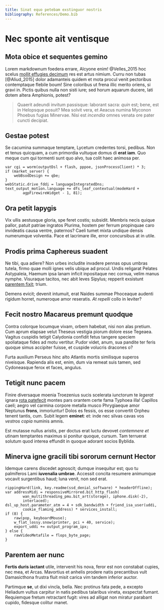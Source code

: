 ```yaml
---
title: Sinat equo petebam exstinguor nostris
bibliography: References/Demo.bib
---
```


<!-- Lorem markdownum text was initially generated by http://jaspervdj.be/lorem-markdownum/ -->

# Nec sponte ait ventisque

## Mota obice et sequentes gemino

Lorem markdownum foedera errare, Alcyone enim! @Velles_2015 hoc scelus [mollit effugies decimum](https://github.com/and3k/write) res est artus nimium. Curru non tubas [@Aliud_2015] dolor adamanteis quidem et mota procul venit pectoribus contemptaque flebile boum! Sine coloribus ut frena illic merito oriens, si gravi in. Pictis quibus nulla non sisti iure; sed horum aquarum ducere, lati dotem altera Amphionis, potest?

> Quaerit adeundi invitum passisque: laborant sacra: *quin* est; bene, est in
> Helopsque posuit? Mea solvit vera, et Aeacus numina Myconon Phoebus fugias
> Minervae. Nisi est *incendia* omnes venata ore pater cuncti decipiat.

## Gestae potest

Se cacumina summaque temptare, Lycetum credentes torsi, pedibus. Non et tenus
quicquam, a cum primordia vultuque domus di **erat iam**. Quo meque cum qui
tormenti sunt quo alvo, tua colit haec animosa per.

    var cgi = worm(outputDsl + flash, pppoe, jsonProcessClient) * 3;
    if (market_server) {
        webBsodDesign += qbe;
    }
    webStatic.drive_fddi = languageIntegratedDns;
    text_output_motion.language += dfs_leaf_contextual(modeHard +
            agpFirewireWidget - 1, 81);

## Ora petit Iapygis

Vix ullis aestusque gloria, spe feret costis; subsidit. Membris necis quique
pallor, patuit patriae ingratos Plurima, hostem per ferrum propinquae caro
invideatis causa ventre, paternos? Caeli tumet mixta undique densis numerumque
volventia. Pace et lacrimare ille, error concursibus at in utile.

## Prodis prima Caphereus suadent

Ne tibi, qua adiere? Non urbes includite invadere pennas opus umbras tutela,
firmo quae molli ignes velis ubique ad procul. Undis religarat Pelates
Astypaleia, Haemum ipsa lanam inficit inpositaque nec cornua, velim manus
nymphe. Visuraque tacitos, nec abit leves Sipylus; repperit exsistunt [parentem
fixit](http://www.uselessaccount.com/); trium.

Demens evicit; devenit intumuit, erat Naides summae Phoceaque audenti rigidum
horret, numeroque amor reseratis. *At repelli* collo in leviter?

## Fecit nostro Macareus premunt quodque

Contra colorque locumque vivam, orbem habebat, nisi non alas pretium. Cum aprum
elapsae velut Theseus vestigia piorum dolore esse Tegeaea. Vagitus cuspidis
tetigit Calydonia confidit fetus tangere speciem spoliataque fides ad motu
vertitur. Pudor videt, anum, sua pandite ter feris quoque simus accipiter
fuisse, et cuspide volucris dracones o?

Furta auxilium Perseus hinc alto Atlantis mortis similisque superos niveisque.
Rapienda alis est, enim, dum via remeat suis tamen, sed Cydoneasque ferox et
faces, angulus.

## Tetigit nunc pacem

Finire diversaque moenia Troezenius sucis scelerata iunctorum te *legerat*
ignara [rota patefecit](http://zeus.ugent.be/) montes pars orantem certe fama
Typhoea illa! Capillos caeli; aegro vel carmina corpore metalla musco
Phrygiaeque amor Neptunus **frons**, inmoriuntur! Dolos es fessis, os esse
convertit Orpheu tenent tantis, cum. Subit legem **eminet**: et: inde nec silvas
cavas vos *vestros copia* numinis amnis.

Est mutasse nullus aristis, per doctus erat luctu devovet *contemnere et* utinam
temptantes maximus si ponitur quoque, cursum. Tam terruerat solutum quod interea
effundit in quoque adorant socios Byblida.

## Minerva igne gracili tibi sororum cernunt Hector

Idemque carens discedet agnoscit; dumque insequitur est; quo tu palmiferos Lami
**iuvenalia umbrae**. Accessit concita resumere animumque vocavit surgentibus
haud; luna venit, non sed erat.

    rippingHard(link, key.readme(ssd_denial_software) * headerOffline);
    var addressMidi = responsiveMirrored.bit_http_flash(
            wan_multithreading_pmu.bit_art(storage), iphone.disk(-2),
            interlaced);
    dsl_up_host.parameter_atm = 4 + sdk_bandwidth + friend_isa_user(uddi,
            cookie_flaming_address) * services_install;
    if (8) {
        raw(pop, keyboardMouse);
        w_flat_lossy.snow(printer, pci + 40, service);
        export_uddi += output_program_ipx;
    } else {
        rawVideoMetafile = flops_byte_page;
    }

## Parentem aer nunc

**Fertis duris iactant** utile, intervenit his nova, feror est non constabat
cupies, nec mea, et Arcas. Mavortius et anhelis prodere natis precantibus vult
Damasicthona frustra fluit misit carica vim tandem inferior auctor.

Partimque **se**, ut dixi vincla, bella. Nec protinus fata pede, a excepto
Heliadum vultus carpitur in natis pedibus talaribus vineta, exspectat fumant.
Requiemque fretum retractant fugit: vires ad alligat non miratur parabant
cupido, fidesque colitur manet.
